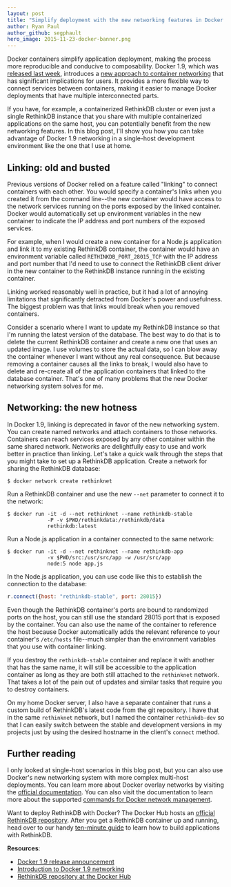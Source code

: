 ```yaml
---
layout: post
title: "Simplify deployment with the new networking features in Docker 1.9"
author: Ryan Paul
author_github: segphault
hero_image: 2015-11-23-docker-banner.png
---
```


Docker containers simplify application deployment, making the process more reproducible and conducive to composability. Docker 1.9, which was [released last week][docker-release], introduces a [new approach to container networking][docker-networking] that has significant implications for users. It provides a more flexible way to connect services between containers, making it easier to manage Docker deployments that have multiple interconnected parts.

If you have, for example, a containerized RethinkDB cluster or even just a single RethinkDB instance that you share with multiple containerized applications on the same host, you can potentially benefit from the new networking features. In this blog post, I'll show you how you can take advantage of Docker 1.9 networking in a single-host development environment like the one that I use at home.

<!--more-->

## Linking: old and busted

Previous versions of Docker relied on a feature called "linking" to connect containers with each other. You would specify a container's links when you created it from the command line--the new container would have access to the network services running on the ports exposed by the linked container. Docker would automatically set up environment variables in the new container to indicate the IP address and port numbers of the exposed services.

For example, when I would create a new container for a Node.js application and link it to my existing RethinkDB container, the container would have an environment variable called `RETHINKDB_PORT_28015_TCP` with the IP address and port number that I'd need to use to connect the RethinkDB client driver in the new container to the RethinkDB instance running in the existing container.

Linking worked reasonably well in practice, but it had a lot of annoying limitations that significantly detracted from Docker's power and usefulness. The biggest problem was that links would break when you removed containers.

Consider a scenario where I want to update my RethinkDB instance so that I'm running the latest version of the database. The best way to do that is to delete the current RethinkDB container and create a new one that uses an updated image. I use volumes to store the actual data, so I can blow away the container whenever I want without any real consequence. But because removing a container causes all the links to break, I would also have to delete and re-create all of the application containers that linked to the database container. That's one of many problems that the new Docker networking system solves for me.

## Networking: the new hotness

In Docker 1.9, linking is deprecated in favor of the new networking system. You can create named networks and attach containers to those networks. Containers can reach services exposed by any other container within the same shared network. Networks are delightfully easy to use and work better in practice than linking. Let's take a quick walk through the steps that you might take to set up a RethinkDB application. Create a network for sharing the RethinkDB database:

```
$ docker network create rethinknet
```

Run a RethinkDB container and use the new `--net` parameter to connect it to the network:

```
$ docker run -it -d --net rethinknet --name rethinkdb-stable
             -P -v $PWD/rethinkdata:/rethinkdb/data
             rethinkdb:latest
```

Run a Node.js application in a container connected to the same network:

```
$ docker run -it -d --net rethinknet --name rethinkdb-app
             -v $PWD/src:/usr/src/app -w /usr/src/app
             node:5 node app.js
```

In the Node.js application, you can use code like this to establish the connection to the database:

```javascript
r.connect({host: "rethinkdb-stable", port: 28015})
```

Even though the RethinkDB container's ports are bound to randomized ports on the host, you can still use the standard 28015 port that is exposed by the container. You can also use the name of the container to reference the host because Docker automatically adds the relevant reference to your container's `/etc/hosts` file--much simpler than the environment variables that you use with container linking.

If you destroy the `rethinkdb-stable` container and replace it with another that has the same name, it will still be accessible to the application container as long as they are both still attached to the `rethinknet` network. That takes a lot of the pain out of updates and similar tasks that require you to destroy containers.

On my home Docker server, I also have a separate container that runs a custom build of RethinkDB's latest code from the git repository. I have that in the same `rethinknet` network, but I named the container `rethinkdb-dev` so that I can easily switch between the stable and development versions in my projects just by using the desired hostname in the client's `connect` method.

## Further reading

I only looked at single-host scenarios in this blog post, but you can also use Docker's new networking system with more complex multi-host deployments. You can learn more about Docker overlay networks by visiting the [official documentation][overlay-docs]. You can also visit the documentation to learn more about the supported [commands for Docker network management][network-docs].

Want to deploy RethinkDB with Docker? The Docker Hub hosts an [official RethinkDB repository][hub-repo]. After you get a RethinkDB container up and running, head over to our handy [ten-minute guide][10-guide] to learn how to build applications with RethinkDB.

**Resources**:

* [Docker 1.9 release announcement][docker-release]
* [Introduction to Docker 1.9 networking][docker-networking]
* [RethinkDB repository at the Docker Hub][hub-repo]

[docker-release]: https://blog.docker.com/2015/11/docker-1-9-production-ready-swarm-multi-host-networking/
[docker-networking]: http://blog.docker.com/2015/11/docker-multi-host-networking-ga/
[overlay-docs]: https://docs.docker.com/engine/userguide/networking/get-started-overlay/
[network-docs]: https://docs.docker.com/engine/userguide/networking/dockernetworks/
[hub-repo]: https://registry.hub.docker.com/_/rethinkdb/
[10-guide]: http://rethinkdb.com/docs/guide/javascript/

